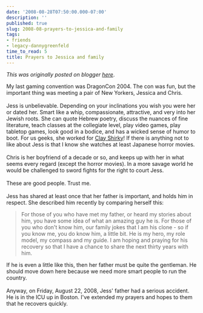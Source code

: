 ```yaml
---
date: '2008-08-28T07:50:00.000-07:00'
description: ''
published: true
slug: 2008-08-prayers-to-jessica-and-family
tags:
- friends
- legacy-dannygreenfeld
time_to_read: 5
title: Prayers to Jessica and family
---
```


*This was originally posted on blogger [here](https://dannygreenfeld.blogspot.com/2008/08/prayers-to-jessica-and-family.html)*.

My last gaming convention was DragonCon 2004.  The con was fun, but the important thing was meeting a pair of New Yorkers, Jessica and Chris.<br /><br />Jess is unbelievable.  Depending on your inclinations you wish you were her or dated her.  Smart like a whip, compassionate, attractive, and very into her Jewish roots.  She can quote Hebrew poetry, discuss the nuances of fine literature, teach classes at the collegiate level, play video games, play tabletop games, look good in a bodice, and has a wicked sense of humor to boot.  For us geeks, she worked for <a href="http://www.shirky.com/">Clay Shirky</a>! If there is anything not to like about Jess is that I know she watches at least Japanese horror movies.<br /><br />Chris is her boyfriend of a decade or so, and keeps up with her in what seems every regard (except the horror movies).  In a more savage world he would be challenged to sword fights for the right to court Jess.<br /><br />These are good people.  Trust me.<br /><br />Jess has shared at least once that her father is important, and holds him in respect.  She described him recently by comparing herself this:<br /><blockquote>For those of you who have met my father, or heard my stories about him, you have some idea of what an amazing guy he is. For those of you who don't know him, our family jokes that I am his clone - so if you know me, you do know him, a little bit. He is my hero, my role model, my compass and my guide. I am hoping and praying for his recovery so that I have a chance to share the next thirty years with him.</blockquote>If  he is even a little like this, then her father must be quite the gentleman.  He should move down here because we need more smart people to run the country.<br /><br />Anyway, on Friday, August 22, 2008, Jess' father had a serious accident.  He is in the ICU up in Boston.  I've extended my prayers and hopes to them that he recovers quickly.